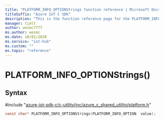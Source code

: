 ```yaml
---                             
title: "PLATFORM_INFO_OPTIONStrings function reference | Microsoft Docs" 
titleSuffix: "Azure IoT C SDK"            
description: "This is the function reference page for the PLATFORM_INFO_OPTIONStrings() function in the Azure IoT C SDK. This SDK is used with Azure IoT Hub and Azure IoT Hub Device Provisioning Service"            
manager: timlt                 
author: wesmc7777              
ms.author: wesmc               
ms.date: 10/01/2020                    
ms.service: "iot-hub"             
ms.custom: ""                
ms.topic: "reference"        
---                            
```


# PLATFORM_INFO_OPTIONStrings()

## Syntax

\#include "[azure-iot-sdk-c/c-utility/inc/azure_c_shared_utility/platform.h](../platform-h.md)"  
```C
const char* PLATFORM_INFO_OPTIONStrings(PLATFORM_INFO_OPTION  value);
```

